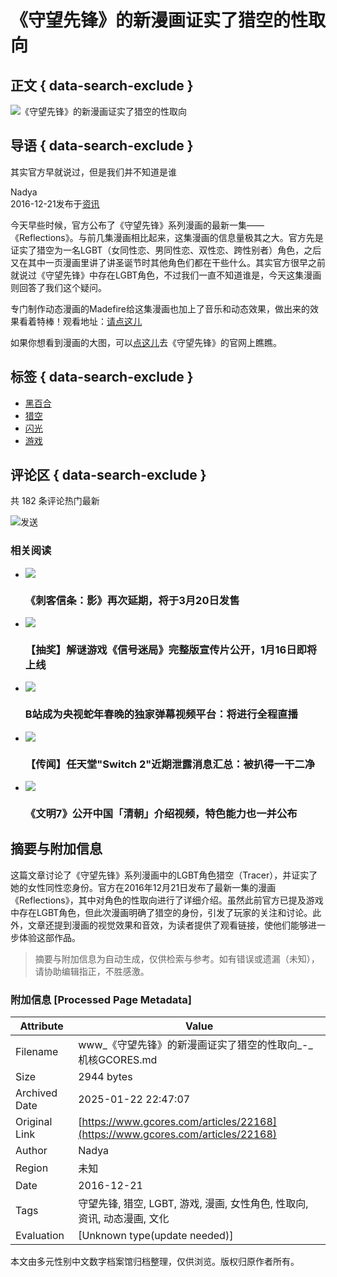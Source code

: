 # 《守望先锋》的新漫画证实了猎空的性取向

## 正文 { data-search-exclude }


![《守望先锋》的新漫画证实了猎空的性取向](https://image.gcores.com/68204ec9-090d-473e-ae75-c7cf4ff61a96.jpg?x-oss-process=image/resize,limit_1,m_lfit,w_1600/quality,q_90/format,webp)

## 导语 { data-search-exclude }
其实官方早就说过，但是我们并不知道是谁

Nadya  
2016-12-21发布于[资讯](/categories/2)

今天早些时候，官方公布了《守望先锋》系列漫画的最新一集——《Reflections》。与前几集漫画相比起来，这集漫画的信息量极其之大。官方先是证实了猎空为一名LGBT（女同性恋、男同性恋、双性恋、跨性别者）角色，之后又在其中一页漫画里讲了讲圣诞节时其他角色们都在干些什么。其实官方很早之前就说过《守望先锋》中存在LGBT角色，不过我们一直不知道谁是，今天这集漫画则回答了我们这个疑问。

专门制作动态漫画的Madefire给这集漫画也加上了音乐和动态效果，做出来的效果看着特棒！观看地址：[请点这儿](https://www.gcores.com/link?target=http%3A%2F%2Fcontent.madefire.com%2Fs-cb940f3d62a84f968c05338787ff2196%2Findex.html%23)

如果你想看到漫画的大图，可以[点这儿](https://www.gcores.com/link?target=http%3A%2F%2Fcomic.playoverwatch.com%2Fzh-tw%2Ftracer-reflections)去《守望先锋》的官网上瞧瞧。

## 标签 { data-search-exclude }
- [黑百合](/tags/615)
- [猎空](/tags/1900)
- [闪光](/tags/2623)
- [游戏](/tags/14054)

## 评论区 { data-search-exclude }
共 182 条评论热门最新

![](https://alioss.gcores.com/page_resources/misc/avatar-default.png?x-oss-process=image/bright,-20)发送

### 相关阅读
- ![](https://image.gcores.com/6c1619d85cbd6bc900df7d3306aa0f34-1920-1080.jpg?x-oss-process=image/resize,limit_1,m_fill,w_110,h_75/quality,q_90/format,webp)
  ### 《刺客信条：影》再次延期，将于3月20日发售
- ![](https://image.gcores.com/cd75bee3a2129cd06068a825177a809a-2210-1240.jpg?x-oss-process=image/resize,limit_1,m_fill,w_110,h_75/quality,q_90/format,webp)
  ### 【抽奖】解谜游戏《信号迷局》完整版宣传片公开，1月16日即将上线
- ![](https://image.gcores.com/ced5a314a8a8870d33618c15449795be-1271-715.jpeg?x-oss-process=image/resize,limit_1,m_fill,w_110,h_75/quality,q_90/format,webp)
  ### B站成为央视蛇年春晚的独家弹幕视频平台：将进行全程直播
- ![](https://image.gcores.com/0bed7dd644316d69d9b584482eeb8b75-2560-1440.jpg?x-oss-process=image/resize,limit_1,m_fill,w_110,h_75/quality,q_90/format,webp)
  ### 【传闻】任天堂"Switch 2"近期泄露消息汇总：被扒得一干二净
- ![](https://image.gcores.com/0344e4fc9ecd92c9eedc1395bfa87465-2202-1236.png?x-oss-process=image/resize,limit_1,m_fill,w_110,h_75/quality,q_90/format,webp)
  ### 《文明7》公开中国「清朝」介绍视频，特色能力也一并公布
<!-- tcd_original_link https://www.gcores.com/articles/22168 -->


## 摘要与附加信息

<!-- tcd_abstract -->
这篇文章讨论了《守望先锋》系列漫画中的LGBT角色猎空（Tracer），并证实了她的女性同性恋身份。官方在2016年12月21日发布了最新一集的漫画《Reflections》，其中对角色的性取向进行了详细介绍。虽然此前官方已提及游戏中存在LGBT角色，但此次漫画明确了猎空的身份，引发了玩家的关注和讨论。此外，文章还提到漫画的视觉效果和音效，为读者提供了观看链接，使他们能够进一步体验这部作品。
<!-- tcd_abstract_end -->

> 摘要与附加信息为自动生成，仅供检索与参考。如有错误或遗漏（未知），请协助编辑指正，不胜感激。

### 附加信息 [Processed Page Metadata]

| Attribute       | Value                                  |
|-----------------|----------------------------------------|
| Filename        | www_《守望先锋》的新漫画证实了猎空的性取向_-_机核GCORES.md                             |
| Size            | 2944 bytes                           |
| Archived Date   | 2025-01-22 22:47:07                             |
| Original Link   | [https://www.gcores.com/articles/22168](https://www.gcores.com/articles/22168)                       |
| Author          | Nadya                               |
| Region          | 未知                               |
| Date            | 2016-12-21                                 |
| Tags            | 守望先锋, 猎空, LGBT, 游戏, 漫画, 女性角色, 性取向, 资讯, 动态漫画, 文化                                 |
| Evaluation            | [Unknown type(update needed)]                                 |
<!-- tcd_table_end -->

本文由多元性别中文数字档案馆归档整理，仅供浏览。版权归原作者所有。
